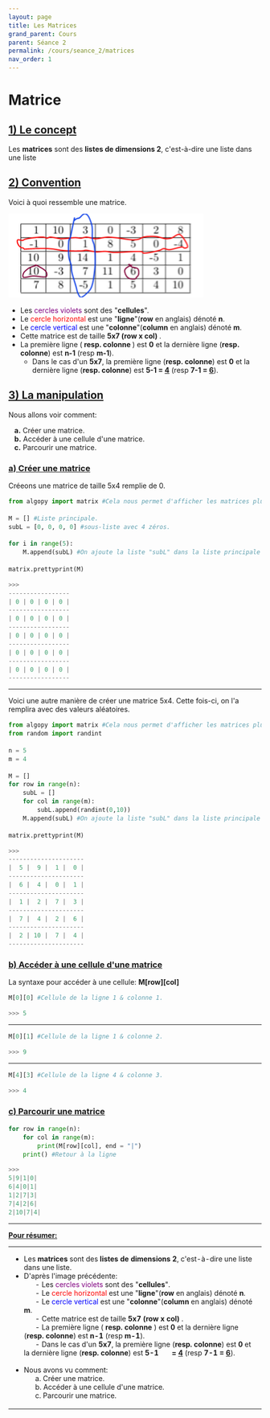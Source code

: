```yaml
---
layout: page
title: Les Matrices
grand_parent: Cours
parent: Séance 2
permalink: /cours/seance_2/matrices
nav_order: 1
---
```


<link rel="icon" href="/img/logo.png">

# __Matrice__

## <u> 1) Le concept </u>

Les __matrices__ sont des __listes de dimensions 2__, c'est-à-dire une liste dans une liste

## <u>2) Convention </u>

Voici à quoi ressemble une matrice.

![Matrice](/img/course_image/nb_7/course7_1.png)

- Les <font color = "purple"> cercles violets </font> sont des "<b>cellules</b>".
- Le <font color = "red"> cercle horizontal </font> est une "<b>ligne</b>"(<b>row</b> en anglais) dénoté <b>n</b>.
- Le <font color = "blue"> cercle vertical </font> est une "<b>colonne</b>"(<b>column</b> en anglais) dénoté <b>m</b>.
- Cette matrice est de taille <b> 5x7 (row x col) </b>.
- La première ligne (<b> resp. colonne </b>) est <b>0</b> et la dernière ligne (<b>resp. colonne</b>) est <b>n-1</b> (resp <b>m-1</b>).
    - Dans le cas d'un <b>5x7</b>, la première ligne (<b>resp. colonne</b>) est <b>0</b> et la dernière ligne (<b>resp. colonne</b>) est <b>5-1 = <u>4</u></b> (resp <b>7-1 = <u>6</u></b>).

## <u> 3) La manipulation </u>

Nous allons voir comment:
    
&nbsp;&nbsp;&nbsp;<b>a.</b> Créer une matrice.
<br>
&nbsp;&nbsp;&nbsp;<b>b.</b> Accéder à une cellule d'une matrice.
<br>
&nbsp;&nbsp;&nbsp;<b>c.</b> Parcourir une matrice.

### <u> a) Créer une matrice </u>

Créeons une matrice de taille 5x4 remplie de 0.


```python
from algopy import matrix #Cela nous permet d'afficher les matrices plus joliment.

M = [] #Liste principale.
subL = [0, 0, 0, 0] #sous-liste avec 4 zéros.

for i in range(5):
    M.append(subL) #On ajoute la liste "subL" dans la liste principale "M".

matrix.prettyprint(M)
```
```python
>>>
-----------------
| 0 | 0 | 0 | 0 |
-----------------
| 0 | 0 | 0 | 0 |
-----------------
| 0 | 0 | 0 | 0 |
-----------------
| 0 | 0 | 0 | 0 |
-----------------
| 0 | 0 | 0 | 0 |
-----------------
```
---

Voici une autre manière de créer une matrice 5x4. Cette fois-ci, on l'a remplira avec des valeurs aléatoires.


```python
from algopy import matrix #Cela nous permet d'afficher les matrices plus joliment.
from random import randint

n = 5
m = 4

M = []
for row in range(n):
    subL = []
    for col in range(m):
        subL.append(randint(0,10))
    M.append(subL) #On ajoute la liste "subL" dans la liste principale "M".
    
matrix.prettyprint(M)
```
```python
>>>
---------------------
|  5 |  9 |  1 |  0 |
---------------------
|  6 |  4 |  0 |  1 |
---------------------
|  1 |  2 |  7 |  3 |
---------------------
|  7 |  4 |  2 |  6 |
---------------------
|  2 | 10 |  7 |  4 |
---------------------
```

### <u> b) Accéder à une cellule d'une matrice </u>

La syntaxe pour accéder à une cellule: <b>M[row][col]</b>


```python
M[0][0] #Cellule de la ligne 1 & colonne 1.
```
```python
>>> 5
```


---


```python
M[0][1] #Cellule de la ligne 1 & colonne 2.
```
```python
>>> 9
```


---


```python
M[4][3] #Cellule de la ligne 4 & colonne 3.
```
```python
>>> 4
```


### <u> c) Parcourir une matrice </u>


```python
for row in range(n):
    for col in range(m):
        print(M[row][col], end = "|")
    print() #Retour à la ligne
```
```python
>>>
5|9|1|0|
6|4|0|1|
1|2|7|3|
7|4|2|6|
2|10|7|4|
```

---

__<u>Pour résumer:</u>__ 

<table><tr><td>

- Les <b> matrices</b> sont des <b>listes de dimensions 2</b>, c'est-à-dire une liste dans une liste.<br>
- D'après l'image précédente:<br>
&nbsp;&nbsp;&nbsp;&nbsp;&nbsp;&nbsp;- Les <font color = "purple"> cercles violets </font> sont des "<b>cellules</b>".
    <br>
&nbsp;&nbsp;&nbsp;&nbsp;&nbsp;&nbsp;- Le <font color = "red"> cercle horizontal </font> est une "<b>ligne</b>"(<b>row</b> en anglais) dénoté <b>n</b>.
    <br>
&nbsp;&nbsp;&nbsp;&nbsp;&nbsp;&nbsp;- Le <font color = "blue"> cercle vertical </font> est une "<b>colonne</b>"(<b>column</b> en anglais) dénoté <b>m</b>.
    <br>
&nbsp;&nbsp;&nbsp;&nbsp;&nbsp;&nbsp;- Cette matrice est de taille <b> 5x7 (row x col) </b>.
    <br>
&nbsp;&nbsp;&nbsp;&nbsp;&nbsp;&nbsp;- La première ligne (<b> resp. colonne </b>) est <b>0</b> et la dernière ligne (<b>resp. colonne</b>) est <b>n-1</b> (resp <b>m-1</b>).
    <br>
&nbsp;&nbsp;&nbsp;&nbsp;&nbsp;&nbsp;- Dans le cas d'un <b>5x7</b>, la première ligne (<b>resp. colonne</b>) est <b>0</b> et la dernière ligne (<b>resp. colonne</b>) est <b>5-1 &nbsp;&nbsp;&nbsp;&nbsp;&nbsp;&nbsp;= <u>4</u></b> (resp <b>7-1 = <u>6</u></b>).
    <br>
    <br>
- Nous avons vu comment:
    <br>
&nbsp;&nbsp;&nbsp;&nbsp;&nbsp;&nbsp;a. Créer une matrice.
    <br>
&nbsp;&nbsp;&nbsp;&nbsp;&nbsp;&nbsp;b. Accéder à une cellule d'une matrice.
    <br>
&nbsp;&nbsp;&nbsp;&nbsp;&nbsp;&nbsp;c. Parcourir une matrice.
</td></tr></table>